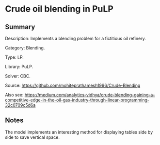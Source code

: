 # Crude oil blending in PuLP

## Summary
Description: Implements a blending problem for a fictitious oil refinery.

Category: Blending.

Type: LP.

Library: PuLP.

Solver: CBC.

Source: https://github.com/mohiteprathamesh1996/Crude-Blending

Also see: https://medium.com/analytics-vidhya/crude-blending-gaining-a-competitive-edge-in-the-oil-gas-industry-through-linear-programming-32c0709c5d6a

## Notes

The model implements an interesting method for displaying tables side by side to save vertical space.
